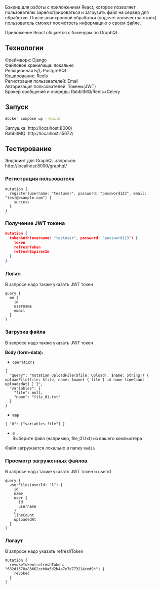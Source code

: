 Бэкенд для работы с приложением React, которое позволяет  пользователю зарегистрироваться и загрузить файл на сервер для обработки. После асинхронной обработки (подсчет количества строк) пользователь сможет посмотреть информацию о своем файле.

Приложение React общается с бэкендом по GraphQL.

## Технологии

Фреймворк: Django<br>
Файловое хранилище: локально<br>
Реляционная БД: PostgreSQL<br>
Кэширование: Redis <br>
Регистрация пользователей: Email<br>
Авторизация пользователей: Токены(JWT)<br>
Брокер сообщений и очередь: RabbitMQ/Redis+Celery

## Запуск

```bash
docker compose up --build
```
Заглушка:
http://localhost:8000/<br>
RabbitMQ: http://localhost:15672/<br>

## Тестирование

Эндпоинт для GraphQL запросов:<br>
http://localhost:8000/graphql/

### Регистрация пользователя

```
mutation {
  register(username: "testuser", password: "password123", email: "test@example.com") {
    success
  }
}
```

### Получение JWT токена

```json lines
mutation {
  tokenAuth(username: "testuser", password: "password123") {
    token
    refreshToken
    refreshExpiresIn
  }
}
```

### Логин
В запросе надо также указать JWT токен

```
query {
  me {
    id
    username
    email
  }
}
```

### Загрузка файла
В запросе надо также указать JWT токен

<b>Body (form-data):</b>
* `operations`
```
{
  "query": "mutation UploadFile($file: Upload!, $name: String!) { uploadFile(file: $file, name: $name) { file { id name lineCount uploadedAt} } }",
  "variables": {
    "file": null,
    "name": "file_01.txt"
  }
}
```
* `map`
```
{ "0": ["variables.file"] }
```
* `0`<br>
Выберите файл (например, file_01.txt) из вашего компьютера

Файл загружается локально в папку `media`


### Просмотр загруженных файлов
В запросе надо также указать JWT токен и userid

```
query {
  userFiles(userId: "1") {
    id
    name
    user {
      id
      username
    }
    lineCount
    uploadedAt
  }
}
```

### Логаут
В запросе надо указать refreshToken

```
mutation {
  revokeToken(refreshToken: "632d1578a83662ceb0a5d2b4a7e7d773214ced9c") {
    revoked
  }
}
```
